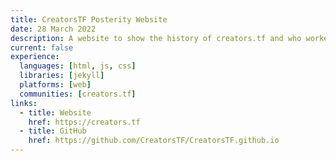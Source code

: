 ```yaml
---
title: CreatorsTF Posterity Website
date: 28 March 2022
description: A website to show the history of creators.tf and who worked on it to live on for all of time without costing them any money to host.
current: false
experience:
  languages: [html, js, css]
  libraries: [jekyll]
  platforms: [web]
  communities: [creators.tf]
links:
  - title: Website
    href: https://creators.tf
  - title: GitHub
    href: https://github.com/CreatorsTF/CreatorsTF.github.io
---
```

